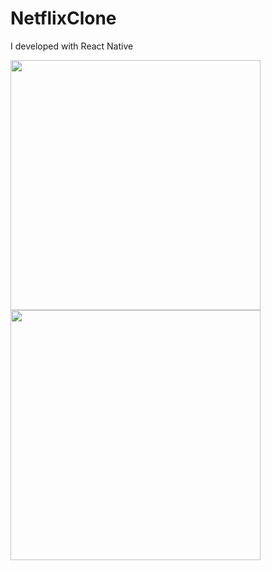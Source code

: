 # NetflixClone
I developed with React Native

<img src="https://firebasestorage.googleapis.com/v0/b/savas-delisi.appspot.com/o/Screenshot_1662154330.png?alt=media&token=cf28b067-3931-42a4-8728-0f4b275bed67" width="400"> <img src="https://firebasestorage.googleapis.com/v0/b/savas-delisi.appspot.com/o/Screenshot_1662748173.png?alt=media&token=a00c6383-3e13-46a9-ac61-650dbdf88879" width="400">
